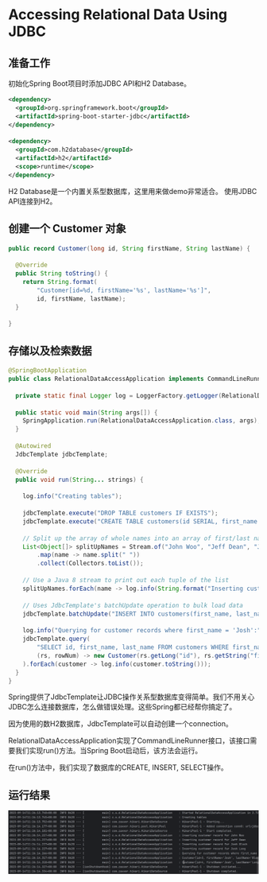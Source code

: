 # Accessing Relational Data Using JDBC

## 准备工作

初始化Spring Boot项目时添加JDBC API和H2 Database。

```xml
<dependency>
  <groupId>org.springframework.boot</groupId>
  <artifactId>spring-boot-starter-jdbc</artifactId>
</dependency>

<dependency>
  <groupId>com.h2database</groupId>
  <artifactId>h2</artifactId>
  <scope>runtime</scope>
</dependency>
```

H2 Database是一个内置关系型数据库，这里用来做demo非常适合。 使用JDBC API连接到H2。

## 创建一个 Customer 对象

```java
public record Customer(long id, String firstName, String lastName) {

  @Override
  public String toString() {
    return String.format(
        "Customer[id=%d, firstName='%s', lastName='%s']",
        id, firstName, lastName);
  }

}
```

## 存储以及检索数据

```java
@SpringBootApplication
public class RelationalDataAccessApplication implements CommandLineRunner {

  private static final Logger log = LoggerFactory.getLogger(RelationalDataAccessApplication.class);

  public static void main(String args[]) {
    SpringApplication.run(RelationalDataAccessApplication.class, args);
  }

  @Autowired
  JdbcTemplate jdbcTemplate;

  @Override
  public void run(String... strings) {

    log.info("Creating tables");

    jdbcTemplate.execute("DROP TABLE customers IF EXISTS");
    jdbcTemplate.execute("CREATE TABLE customers(id SERIAL, first_name VARCHAR(255), last_name VARCHAR(255))");

    // Split up the array of whole names into an array of first/last names
    List<Object[]> splitUpNames = Stream.of("John Woo", "Jeff Dean", "Josh Bloch", "Josh Long")
        .map(name -> name.split(" "))
        .collect(Collectors.toList());

    // Use a Java 8 stream to print out each tuple of the list
    splitUpNames.forEach(name -> log.info(String.format("Inserting customer record for %s %s", name[0], name[1])));

    // Uses JdbcTemplate's batchUpdate operation to bulk load data
    jdbcTemplate.batchUpdate("INSERT INTO customers(first_name, last_name) VALUES (?,?)", splitUpNames);

    log.info("Querying for customer records where first_name = 'Josh':");
    jdbcTemplate.query(
        "SELECT id, first_name, last_name FROM customers WHERE first_name = ?", new Object[]{"Josh"},
        (rs, rowNum) -> new Customer(rs.getLong("id"), rs.getString("first_name"), rs.getString("last_name"))
    ).forEach(customer -> log.info(customer.toString()));
  }
}
```
Spring提供了JdbcTemplate让JDBC操作关系型数据库变得简单。我们不用关心JDBC怎么连接数据库，怎么做错误处理。这些Spring都已经帮你搞定了。

因为使用的数H2数据库，JdbcTemplate可以自动创建一个connection。

RelationalDataAccessApplication实现了CommandLineRunner接口，该接口需要我们实现run()方法。当Spring Boot启动后，该方法会运行。

在run()方法中，我们实现了数据库的CREATE, INSERT, SELECT操作。

## 运行结果

![img.png](img/img.png)
